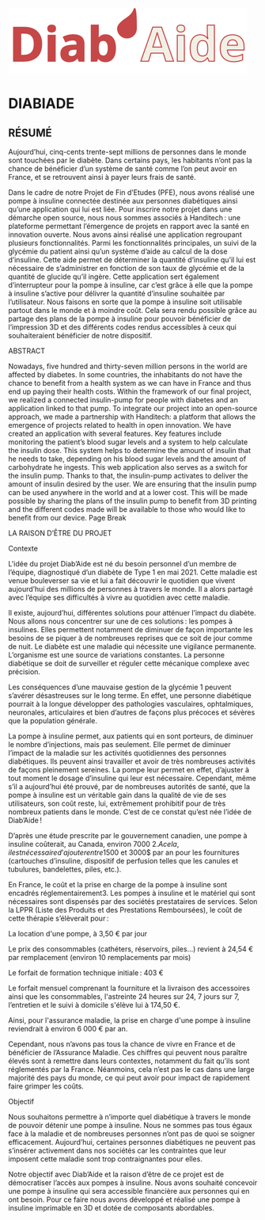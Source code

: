 ![image](Client/src/assets/logo_diabaide.svg)
# DIABIADE 

## RÉSUMÉ 

Aujourd’hui, cinq-cents trente-sept millions de personnes dans le monde sont touchées par le diabète. Dans certains pays, les habitants n’ont pas la chance de bénéficier d’un système de santé comme l’on peut avoir en France, et se retrouvent ainsi à payer leurs frais de santé. 

Dans le cadre de notre Projet de Fin d’Etudes (PFE), nous avons réalisé une pompe à insuline connectée destinée aux personnes diabétiques ainsi qu’une application qui lui est liée. Pour inscrire notre projet dans une démarche open source, nous nous sommes associés à Handitech : une plateforme permettant l’émergence de projets en rapport avec la santé en innovation ouverte. Nous avons ainsi réalisé une application regroupant plusieurs fonctionnalités. Parmi les fonctionnalités principales, un suivi de la glycémie du patient ainsi qu’un système d’aide au calcul de la dose d’insuline. Cette aide permet de déterminer la quantité d’insuline qu’il lui est nécessaire de s’administrer en fonction de son taux de glycémie et de la quantité de glucide qu’il ingère. Cette application sert également d’interrupteur pour la pompe à insuline, car c’est grâce à elle que la pompe à insuline s’active pour délivrer la quantité d’insuline souhaitée par l’utilisateur. Nous faisons en sorte que la pompe à insuline soit utilisable partout dans le monde et à moindre coût. Cela sera rendu possible grâce au partage des plans de la pompe à insuline pour pouvoir bénéficier de l’impression 3D et des différents codes rendus accessibles à ceux qui souhaiteraient bénéficier de notre dispositif. 

 

ABSTRACT  

Nowadays, five hundred and thirty-seven million persons in the world are affected by diabetes. In some countries, the inhabitants do not have the chance to benefit from a health system as we can have in France and thus end up paying their health costs. Within the framework of our final project, we realized a connected insulin-pump for people with diabetes and an application linked to that pump. To integrate our project into an open-source approach, we made a partnership with Handitech: a platform that allows the emergence of projects related to health in open innovation. We have created an application with several features. Key features include monitoring the patient’s blood sugar levels and a system to help calculate the insulin dose. This system helps to determine the amount of insulin that he needs to take, depending on his blood sugar levels and the amount of carbohydrate he ingests. This web application also serves as a switch for the insulin pump. Thanks to that, the insulin-pump activates to deliver the amount of insulin desired by the user. We are ensuring that the insulin pump can be used anywhere in the world and at a lower cost. This will be made possible by sharing the plans of the insulin pump to benefit from 3D printing and the different codes made will be available to those who would like to benefit from our device.
Page Break
 

LA RAISON D’ÊTRE DU PROJET 

Contexte 

L'idée du projet Diab’Aide est né du besoin personnel d’un membre de l’équipe, diagnostiqué d’un diabète de Type 1 en mai 2021. Cette maladie est venue bouleverser sa vie et lui a fait découvrir le quotidien que vivent aujourd’hui des millions de personnes à travers le monde. Il a alors partagé avec l’équipe ses difficultés à vivre au quotidien avec cette maladie.  

Il existe, aujourd’hui, différentes solutions pour atténuer l’impact du diabète. Nous allons nous concentrer sur une de ces solutions : les pompes à insulines. Elles permettent notamment de diminuer de façon importante les besoins de se piquer à de nombreuses reprises que ce soit de jour comme de nuit. Le diabète est une maladie qui nécessite une vigilance permanente. L’organisme est une source de variations constantes. La personne diabétique se doit de surveiller et réguler cette mécanique complexe avec précision.  

Les conséquences d’une mauvaise gestion de la glycémie 1 peuvent s’avérer désastreuses sur le long terme. En effet, une personne diabétique pourrait à la longue développer des pathologies vasculaires, ophtalmiques, neuronales, articulaires et bien d’autres de façons plus précoces et sévères que la population générale.  

La pompe à insuline permet, aux patients qui en sont porteurs, de diminuer le nombre d’injections, mais pas seulement. Elle permet de diminuer l’impact de la maladie sur les activités quotidiennes des personnes diabétiques. Ils peuvent ainsi travailler et avoir de très nombreuses activités de façons pleinement sereines. La pompe leur permet en effet, d’ajuster à tout moment le dosage d’insuline qui leur est nécessaire. Cependant, même s’il a aujourd’hui été prouvé, par de nombreuses autorités de santé, que la pompe à insuline est un véritable gain dans la qualité de vie de ses utilisateurs, son coût reste, lui, extrêmement prohibitif pour de très nombreux patients dans le monde. C’est de ce constat qu’est née l’idée de Diab’Aide !  

 

D’après une étude prescrite par le gouvernement canadien, une pompe à insuline coûterait, au Canada, environ 7000 $2. A cela, il est nécessaire d’ajouter entre 1500$ et 3000$ par an pour les fournitures (cartouches d’insuline, dispositif de perfusion telles que les canules et tubulures, bandelettes, piles, etc.). 

En France, le coût et la prise en charge de la pompe à insuline sont encadrés réglementairement3. Les pompes à insuline et le matériel qui sont nécessaires sont dispensés par des sociétés prestataires de services. Selon la LPPR (Liste des Produits et des Prestations Remboursées), le coût de cette thérapie s’élèverait pour :  

La location d'une pompe, à 3,50 € par jour 

Le prix des consommables (cathéters, réservoirs, piles...) revient à 24,54 € par remplacement (environ 10 remplacements par mois) 

Le forfait de formation technique initiale : 403 € 

Le forfait mensuel comprenant la fourniture et la livraison des accessoires ainsi que les consommables, l'astreinte 24 heures sur 24, 7 jours sur 7, l’entretien et le suivi à domicile s'élève lui à 174,50 €. 

 

Ainsi, pour l'assurance maladie, la prise en charge d'une pompe à insuline reviendrait à environ 6 000 € par an. 

Cependant, nous n’avons pas tous la chance de vivre en France et de bénéficier de l’Assurance Maladie. Ces chiffres qui peuvent nous paraître élevés sont à remettre dans leurs contextes, notamment du fait qu’ils sont réglementés par la France. Néanmoins, cela n’est pas le cas dans une large majorité des pays du monde, ce qui peut avoir pour impact de rapidement faire grimper les coûts. 

 

Objectif 

Nous souhaitons permettre à n’importe quel diabétique à travers le monde de pouvoir détenir une pompe à insuline. Nous ne sommes pas tous égaux face à la maladie et de nombreuses personnes n’ont pas de quoi se soigner efficacement. Aujourd’hui, certaines personnes diabétiques ne peuvent pas s’insérer activement dans nos sociétés car les contraintes que leur imposent cette maladie sont trop contraignantes pour elles. 

 

Notre objectif avec Diab’Aide et la raison d’être de ce projet est de démocratiser l’accès aux pompes à insuline. Nous avons souhaité concevoir une pompe à insuline qui sera accessible financière aux personnes qui en ont besoin. Pour ce faire nous avons développé et réalisé une pompe à insuline imprimable en 3D et dotée de composants abordables. 